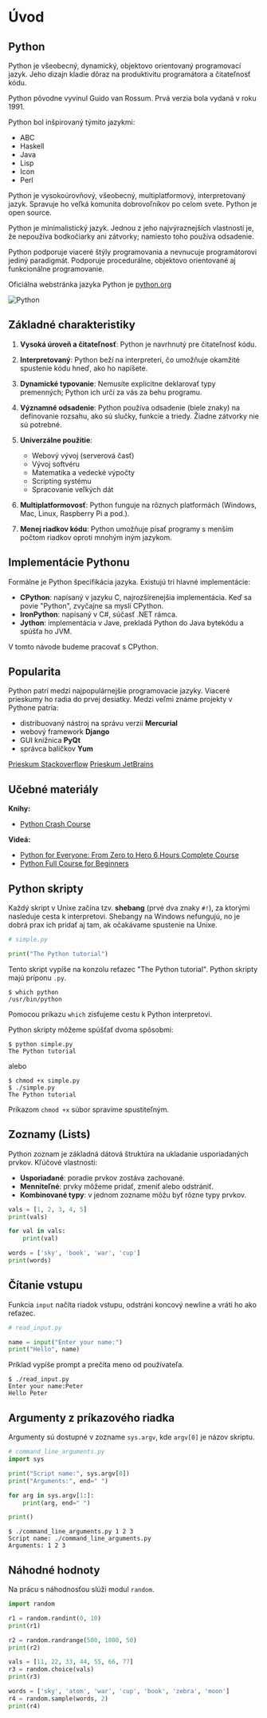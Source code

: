 # Úvod

## Python

Python je všeobecný, dynamický, objektovo orientovaný programovací jazyk.
Jeho dizajn kladie dôraz na produktivitu programátora a čitateľnosť kódu.

Python pôvodne vyvinul Guido van Rossum.
Prvá verzia bola vydaná v roku 1991.

Python bol inšpirovaný týmito jazykmi:

* ABC
* Haskell
* Java
* Lisp
* Icon
* Perl

Python je vysokoúrovňový, všeobecný, multiplatformový, interpretovaný jazyk.
Spravuje ho veľká komunita dobrovoľníkov po celom svete. Python je open source.

Python je minimalistický jazyk. Jednou z jeho najvýraznejších vlastností je, že nepoužíva bodkočiarky ani zátvorky; namiesto toho používa odsadenie.

Python podporuje viaceré štýly programovania a nevnucuje programátorovi jediný paradigmát. Podporuje procedurálne, objektovo orientované aj funkcionálne programovanie.

Oficiálna webstránka jazyka Python je [python.org](https://python.org)

![Python](images/python.jpg)

## Základné charakteristiky

1. **Vysoká úroveň a čitateľnosť**: Python je navrhnutý pre čitateľnosť kódu.
2. **Interpretovaný**: Python beží na interpreteri, čo umožňuje okamžité spustenie kódu hneď, ako ho napíšete.
3. **Dynamické typovanie**: Nemusíte explicitne deklarovať typy premenných; Python ich určí za vás za behu programu.
4. **Významné odsadenie**: Python používa odsadenie (biele znaky) na definovanie rozsahu, ako sú slučky, funkcie a triedy. Žiadne zátvorky nie sú potrebné.
5. **Univerzálne použitie**:

   * Webový vývoj (serverová časť)
   * Vývoj softvéru
   * Matematika a vedecké výpočty
   * Scripting systému
   * Spracovanie veľkých dát
6. **Multiplatformovosť**: Python funguje na rôznych platformách (Windows, Mac, Linux, Raspberry Pi a pod.).
7. **Menej riadkov kódu**: Python umožňuje písať programy s menším počtom riadkov oproti mnohým iným jazykom.

## Implementácie Pythonu

Formálne je Python špecifikácia jazyka. Existujú tri hlavné implementácie:

* **CPython**: napísaný v jazyku C, najrozšírenejšia implementácia. Keď sa povie "Python", zvyčajne sa myslí CPython.
* **IronPython**: napísaný v C#, súčasť .NET rámca.
* **Jython**: implementácia v Jave, prekladá Python do Java bytekódu a spúšťa ho JVM.

V tomto návode budeme pracovať s CPython.

## Popularita

Python patrí medzi najpopulárnejšie programovacie jazyky. Viaceré prieskumy ho radia do prvej desiatky. Medzi veľmi známe projekty v Pythone patria:

* distribuovaný nástroj na správu verzií **Mercurial**
* webový framework **Django**
* GUI knižnica **PyQt**
* správca balíčkov **Yum**

[Prieskum Stackoverflow](https://survey.stackoverflow.co/2023/#programming-scripting-and-markup-languages)
[Prieskum JetBrains](https://www.jetbrains.com/lp/devecosystem-2023/python/)

## Učebné materiály

**Knihy:**

* [Python Crash Course](https://www.amazon.co.uk/Python-Crash-Course-3Rd-Matthes/dp/1718502702)

**Videá:**

* [Python for Everyone: From Zero to Hero 6 Hours Complete Course](https://www.youtube.com/watch?v=JZDQKj9BOoc)
* [Python Full Course for Beginners](https://www.youtube.com/watch?v=H2EJuAcrZYU)

## Python skripty

Každý skript v Unixe začína tzv. **shebang** (prvé dva znaky `#!`), za ktorými nasleduje cesta k interpretovi. Shebangy na Windows nefungujú, no je dobrá prax ich pridať aj tam, ak očakávame spustenie na Unixe.

```python
# simple.py

print("The Python tutorial")
```

Tento skript vypíše na konzolu reťazec "The Python tutorial". Python skripty majú príponu `.py`.

```
$ which python
/usr/bin/python
```

Pomocou príkazu `which` zisťujeme cestu k Python interpretovi.

Python skripty môžeme spúšťať dvoma spôsobmi:

```
$ python simple.py
The Python tutorial
```

alebo

```
$ chmod +x simple.py
$ ./simple.py
The Python tutorial
```

Príkazom `chmod +x` súbor spravíme spustiteľným.

## Zoznamy (Lists)

Python zoznam je základná dátová štruktúra na ukladanie usporiadaných prvkov. Kľúčové vlastnosti:

* **Usporiadané**: poradie prvkov zostáva zachované.
* **Menniteľné**: prvky môžeme pridať, zmeniť alebo odstrániť.
* **Kombinované typy**: v jednom zozname môžu byť rôzne typy prvkov.

```python
vals = [1, 2, 3, 4, 5]
print(vals)

for val in vals:
    print(val)

words = ['sky', 'book', 'war', 'cup']
print(words)
```

## Čítanie vstupu

Funkcia `input` načíta riadok vstupu, odstráni koncový newline a vráti ho ako reťazec.

```python
# read_input.py

name = input("Enter your name:")
print("Hello", name)
```

Príklad vypíše prompt a prečíta meno od používateľa.

```
$ ./read_input.py
Enter your name:Peter
Hello Peter
```

## Argumenty z príkazového riadka

Argumenty sú dostupné v zozname `sys.argv`, kde `argv[0]` je názov skriptu.

```python
# command_line_arguments.py
import sys

print("Script name:", sys.argv[0])
print("Arguments:", end=" ")

for arg in sys.argv[1:]:
    print(arg, end=" ")

print()
```

```
$ ./command_line_arguments.py 1 2 3
Script name: ./command_line_arguments.py
Arguments: 1 2 3
```

## Náhodné hodnoty

Na prácu s náhodnosťou slúži modul `random`.

```python
import random

r1 = random.randint(0, 10)
print(r1)

r2 = random.randrange(500, 1000, 50)
print(r2)

vals = [11, 22, 33, 44, 55, 66, 77]
r3 = random.choice(vals)
print(r3)

words = ['sky', 'atom', 'war', 'cup', 'book', 'zebra', 'moon']
r4 = random.sample(words, 2)
print(r4)
```
